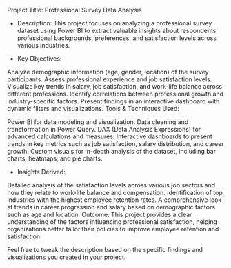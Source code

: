 Project Title: Professional Survey Data Analysis

- Description:
This project focuses on analyzing a professional survey dataset using Power BI to extract valuable insights about respondents' professional backgrounds, preferences, and satisfaction levels across various industries.

- Key Objectives:

Analyze demographic information (age, gender, location) of the survey participants.
Assess professional experience and job satisfaction levels.
Visualize key trends in salary, job satisfaction, and work-life balance across different professions.
Identify correlations between professional growth and industry-specific factors.
Present findings in an interactive dashboard with dynamic filters and visualizations.
Tools & Techniques Used:

Power BI for data modeling and visualization.
Data cleaning and transformation in Power Query.
DAX (Data Analysis Expressions) for advanced calculations and measures.
Interactive dashboards to present trends in key metrics such as job satisfaction, salary distribution, and career growth.
Custom visuals for in-depth analysis of the dataset, including bar charts, heatmaps, and pie charts.

- Insights Derived:

Detailed analysis of the satisfaction levels across various job sectors and how they relate to work-life balance and compensation.
Identification of top industries with the highest employee retention rates.
A comprehensive look at trends in career progression and salary based on demographic factors such as age and location.
Outcome: This project provides a clear understanding of the factors influencing professional satisfaction, helping organizations better tailor their policies to improve employee retention and satisfaction.

Feel free to tweak the description based on the specific findings and visualizations you created in your project. 
